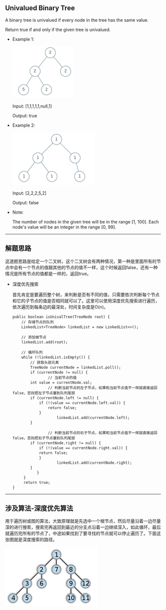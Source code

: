 ## Univalued Binary Tree

A binary tree is univalued if every node in the tree has the same value.

Return true if and only if the given tree is univalued.

 

- Example 1:
  
  ![Example 1](https://github.com/nemolpsky/algorithm/raw/master/file/image/4.png)

  Input: [1,1,1,1,1,null,1]

  Output: true

- Example 2:

  ![Example 2](https://github.com/nemolpsky/algorithm/raw/master/file/image/3.png)

  Input: [2,2,2,5,2]

  Output: false
 

- Note:

  The number of nodes in the given tree will be in the range [1, 100].
  Each node's value will be an integer in the range [0, 99].

---

## 解题思路

这道题思路是给定一个二叉树，这个二叉树会有两种情况，第一种是里面所有的节点中会有一个节点的值跟其他的节点的值不一样，这个时候返回false，还有一种情况是所有节点的值都是一样的，返回true。

- 深度优先搜索

  首先肯定是要遍历整个树，来判断是否有不同的值，只需要依次判断每个节点和它的子节点的值是否相同就可以了。这里可以使用深度优先搜索进行遍历，依次遍历到每条边的最深处，时间复杂度是O(n)。

  ```
  public boolean isUnivalTree(TreeNode root) {
      // 存储节点的队列
      LinkedList<TreeNode> linkedList = new LinkedList<>();

      // 添加根节点
      linkedList.add(root);

      // 循环队列
      while (!linkedList.isEmpty()) {
          // 获取头部元素
          TreeNode currentNode = linkedList.poll();
	      if (currentNode != null) {
                  // 当前节点的值
		  int value = currentNode.val;
                  // 判断当前节点的左子节点，如果和当前节点值不一样就直接返回false，否则把左子节点塞到队列尾部
		  if (currentNode.left != null) {
		      if (!(value == currentNode.left.val)) {
		          return false;
		      }
                      linkedList.add(currentNode.left);
		  }

                  // 判断当前节点的右子节点，如果和当前节点值不一样就直接返回false，否则把右子节点塞到队列尾部
		  if (currentNode.right != null) {
		      if (!(value == currentNode.right.val)) {
			  return false;
		      }
                      linkedList.add(currentNode.right);
		  }
             }
       }
       return true;
  }
  ```

---
## 涉及算法-深度优先算法
用于遍历树或图的算法，大致原理就是先选中一个根节点，然后尽量沿着一边尽量深的进行搜索，搜索完再返回到最近的分支点沿着一边继续深入，如此循环，最后就遍历完所有的节点了，中途如果找到了要寻找的节点就可以停止遍历了。下面这张图就是深度搜索的路径。

![深度搜索的路径](https://github.com/nemolpsky/algorithm/raw/master/file/image/5.png)

